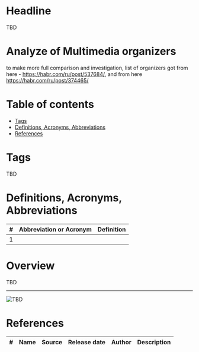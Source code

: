 # Headline
TBD

# Analyze of Multimedia organizers
to make more full comparison and investigation, list of organizers got from here - https://habr.com/ru/post/537684/, 
and from here https://habr.com/ru/post/374465/

# Table of contents
- [Tags](https://github.com/dimanikulin/dimanikulin/blob/main/MultimediaOrganizersAnalyze.md#tags)
- [Definitions, Acronyms, Abbreviations](https://github.com/dimanikulin/dimanikulin/blob/main/MultimediaOrganizersAnalyze.md#definitions-acronyms-abbreviations)
- [References](https://github.com/dimanikulin/dimanikulin/blob/main/MultimediaOrganizersAnalyze.md#references)

# Tags
TBD

# Definitions, Acronyms, Abbreviations
| # | Abbreviation or Acronym | Definition     |
| - | ------------------------|:--------------:|
| 1 |

# Overview
TBD 

---
 
<img src="./Images/TBD.jpg" alt="TBD" />

# References
| # | Name                 | Source                | Release date           |  Author                 | Description   |
| - | ---------------------|---------------------- |----------------------- | ----------------------- |:-------------:|

